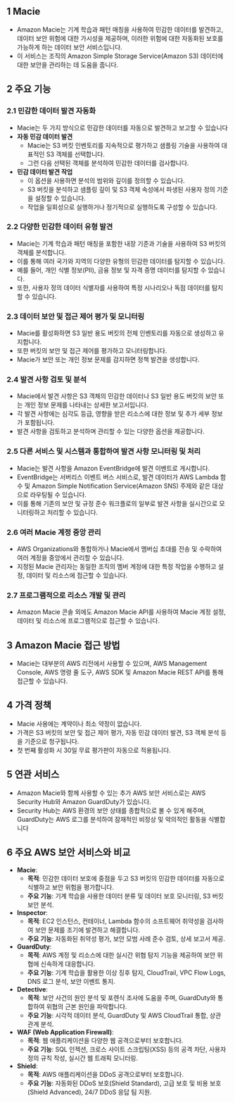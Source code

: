 ## 1 Macie

- Amazon Macie는 기계 학습과 패턴 매칭을 사용하여 민감한 데이터를 발견하고, 데이터 보안 위험에 대한 가시성을 제공하며, 이러한 위험에 대한 자동화된 보호를 가능하게 하는 데이터 보안 서비스입니다. 
- 이 서비스는 조직의 Amazon Simple Storage Service(Amazon S3) 데이터에 대한 보안을 관리하는 데 도움을 줍니다.



## 2 주요 기능

### 2.1 민감한 데이터 발견 자동화

- Macie는 두 가지 방식으로 민감한 데이터를 자동으로 발견하고 보고할 수 있습니다
- **자동 민감 데이터 발견**
	- Macie는 S3 버킷 인벤토리를 지속적으로 평가하고 샘플링 기술을 사용하여 대표적인 S3 객체를 선택합니다.
	- 그런 다음 선택된 객체를 분석하여 민감한 데이터를 검사합니다.
- **민감 데이터 발견 작업**
	- 이 옵션을 사용하면 분석의 범위와 깊이를 정의할 수 있습니다. 
	- S3 버킷을 분석하고 샘플링 깊이 및 S3 객체 속성에서 파생된 사용자 정의 기준을 설정할 수 있습니다. 
	- 작업을 일회성으로 실행하거나 정기적으로 실행하도록 구성할 수 있습니다.



### 2.2 다양한 민감한 데이터 유형 발견

- Macie는 기계 학습과 패턴 매칭을 포함한 내장 기준과 기술을 사용하여 S3 버킷의 객체를 분석합니다. 
- 이를 통해 여러 국가와 지역의 다양한 유형의 민감한 데이터를 탐지할 수 있습니다. 
- 예를 들어, 개인 식별 정보(PII), 금융 정보 및 자격 증명 데이터를 탐지할 수 있습니다. 
- 또한, 사용자 정의 데이터 식별자를 사용하여 특정 시나리오나 독점 데이터를 탐지할 수 있습니다.



### 2.3 데이터 보안 및 접근 제어 평가 및 모니터링

- Macie를 활성화하면 S3 일반 용도 버킷의 전체 인벤토리를 자동으로 생성하고 유지합니다. 
- 또한 버킷의 보안 및 접근 제어를 평가하고 모니터링합니다. 
- Macie가 보안 또는 개인 정보 문제를 감지하면 정책 발견을 생성합니다.



### 2.4 발견 사항 검토 및 분석

- Macie에서 발견 사항은 S3 객체의 민감한 데이터나 S3 일반 용도 버킷의 보안 또는 개인 정보 문제를 나타내는 상세한 보고서입니다. 
- 각 발견 사항에는 심각도 등급, 영향을 받은 리소스에 대한 정보 및 추가 세부 정보가 포함됩니다. 
- 발견 사항을 검토하고 분석하며 관리할 수 있는 다양한 옵션을 제공합니다.



### 2.5 다른 서비스 및 시스템과 통합하여 발견 사항 모니터링 및 처리

- Macie는 발견 사항을 Amazon EventBridge에 발견 이벤트로 게시합니다. 
- EventBridge는 서버리스 이벤트 버스 서비스로, 발견 데이터가 AWS Lambda 함수 및 Amazon Simple Notification Service(Amazon SNS) 주제와 같은 대상으로 라우팅될 수 있습니다. 
- 이를 통해 기존의 보안 및 규정 준수 워크플로의 일부로 발견 사항을 실시간으로 모니터링하고 처리할 수 있습니다.



### 2.6 여러 Macie 계정 중앙 관리

- AWS Organizations와 통합하거나 Macie에서 멤버십 초대를 전송 및 수락하여 여러 계정을 중앙에서 관리할 수 있습니다. 
- 지정된 Macie 관리자는 동일한 조직의 멤버 계정에 대한 특정 작업을 수행하고 설정, 데이터 및 리소스에 접근할 수 있습니다.



### 2.7 프로그램적으로 리소스 개발 및 관리

- Amazon Macie 콘솔 외에도 Amazon Macie API를 사용하여 Macie 계정 설정, 데이터 및 리소스에 프로그램적으로 접근할 수 있습니다.



## 3 Amazon Macie 접근 방법

- Macie는 대부분의 AWS 리전에서 사용할 수 있으며, AWS Management Console, AWS 명령 줄 도구, AWS SDK 및 Amazon Macie REST API를 통해 접근할 수 있습니다.



## 4 가격 정책

- Macie 사용에는 계약이나 최소 약정이 없습니다. 
- 가격은 S3 버킷의 보안 및 접근 제어 평가, 자동 민감 데이터 발견, S3 객체 분석 등을 기준으로 청구됩니다. 
- 첫 번째 활성화 시 30일 무료 평가판이 자동으로 적용됩니다.



## 5 연관 서비스

- Amazon Macie와 함께 사용할 수 있는 추가 AWS 보안 서비스로는 AWS Security Hub와 Amazon GuardDuty가 있습니다. 
- Security Hub는 AWS 환경의 보안 상태를 종합적으로 볼 수 있게 해주며, GuardDuty는 AWS 로그를 분석하여 잠재적인 비정상 및 악의적인 활동을 식별합니다



## 6 주요 AWS 보안 서비스와 비교

- **Macie**:
    - **목적**: 민감한 데이터 보호에 중점을 두고 S3 버킷의 민감한 데이터를 자동으로 식별하고 보안 위험을 평가합니다.
    - **주요 기능**: 기계 학습을 사용한 데이터 분류 및 데이터 보호 모니터링, S3 버킷 보안 분석.
- **Inspector**:
    - **목적**: EC2 인스턴스, 컨테이너, Lambda 함수의 소프트웨어 취약성을 검사하여 보안 문제를 조기에 발견하고 해결합니다.
    - **주요 기능**: 자동화된 취약성 평가, 보안 모범 사례 준수 검토, 상세 보고서 제공.
- **GuardDuty**:
    - **목적**: AWS 계정 및 리소스에 대한 실시간 위협 탐지 기능을 제공하여 보안 위협에 신속하게 대응합니다.
    - **주요 기능**: 기계 학습을 활용한 이상 징후 탐지, CloudTrail, VPC Flow Logs, DNS 로그 분석, 보안 이벤트 통지.
- **Detective**:
    - **목적**: 보안 사건의 원인 분석 및 포렌식 조사에 도움을 주며, GuardDuty와 통합하여 위협의 근본 원인을 파악합니다.
    - **주요 기능**: 시각적 데이터 분석, GuardDuty 및 AWS CloudTrail 통합, 상관 관계 분석.
- **WAF (Web Application Firewall)**:
    - **목적**: 웹 애플리케이션을 다양한 웹 공격으로부터 보호합니다.
    - **주요 기능**: SQL 인젝션, 크로스 사이트 스크립팅(XSS) 등의 공격 차단, 사용자 정의 규칙 작성, 실시간 웹 트래픽 모니터링.
- **Shield**:
    - **목적**: AWS 애플리케이션을 DDoS 공격으로부터 보호합니다.
    - **주요 기능**: 자동화된 DDoS 보호(Shield Standard), 고급 보호 및 비용 보호(Shield Advanced), 24/7 DDoS 응답 팀 지원.